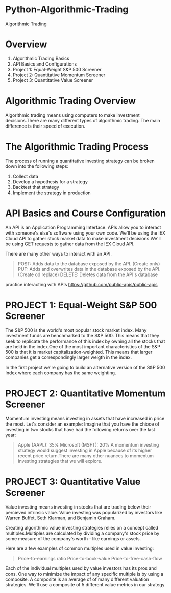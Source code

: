 # Python-Algorithmic-Trading
Algorithmic Trading

# Overview
1. Algorithmic Trading Basics
2. API Basics and Configurations
3. Project 1: Equal-Weight S&P 500 Screener
4. Project 2: Quantitative Momentum Screener
5. Project 3: Quantitative Value Screener

# Algorithmic Trading Overview
Algorithmic trading means using computers to make investment decisions.There are many different types of algorithmic trading. The main difference is their speed of execution.

# The Algorithmic Trading Process
The process of running a quantitative investing strategy can be broken down into the following steps:
1. Collect data
2. Develop a hypothesis for a strategy
3. Backtest that strategy
4. Implement the strategy in production

# API  Basics and Course Configuration
An API is an Application Programming Interface. APIs allow you to interact with someone's else's software using your own code.
We'll be using the IEX Cloud API to gather stock market data to make investment decisions.We'll be using GET requests to gather data 
from the IEX Cloud API.

There are many other ways to interact with an API.
>POST: Adds data to the database exposed by the API. (Create only)
>PUT: Adds and overwrites data in the database exposed by the API. (Create od replace)
>DELETE: Deletes data from the API's database

practice interacting with APIs
https://github.com/public-apis/public-apis

# PROJECT 1: Equal-Weight S&P 500 Screener
The S&P 500 is the world's most popular stock market index. Many investment funds are benchmarked to the S&P 500. This means that they seek to replicate the performance of this index by owning all the stocks that are held in the index.One of the most important characteristics of the S&P 500 is that it is market capitalization-weighted. This means that larger companies get a correspondingly larger weigth in the index.

In the first project we're going to build an alternative version of the S&P 500 Index where each company has the same weighting. 

# PROJECT 2: Quantitative Momentum Screener
Momentum investing means investing in assets that have increased in price the most. Let's consider an example: Imagine that you have the chioce of investing in two stocks that have had the following returns over the last year: 
> Apple (AAPL): 35%
> Microsoft (MSFT): 20%
A momentum investing strategy would suggest investing in Apple because of its higher recent price return.There are many other nuances to momentum investing strategies that we will explore.

# PROJECT 3: Quantitative Value Screener
Value investing means investing in stocks that are trading below their percieved intrinsic value. Value investing was popularized by investors like Warren Buffet, Seth Klarman, and Benjamin Graham.

Creating algorithmic value investing strategies relies on a concept called multiples.Multiples are calculated by dividing a company's stock price by some measure of the company's worth - like earnings or assets.

Here are a few examples of common multiples used in  value investing:
> Price-to-earnings ratio
> Price-to-book-value
> Price-to-free-cash-flow

Each of the individual multiples used by value investors has its pros and cons. One way to minimize the impact of any specific multiple is by using a composite. A composite is an average of of many different valuation strategies. We'll use a composite of 5 different value metrics in our strategy 

